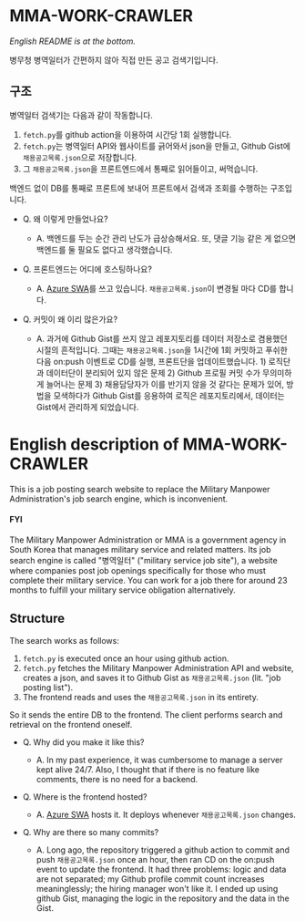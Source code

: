 # MMA-WORK-CRAWLER

_English README is at the bottom._

병무청 병역일터가 간편하지 않아 직접 만든 공고 검색기입니다.

## 구조

병역일터 검색기는 다음과 같이 작동합니다.

1. `fetch.py`를 github action을 이용하여 시간당 1회 실행합니다.
1. `fetch.py`는 병역일터 API와 웹사이트를 긁어와서 json을 만들고, Github Gist에 `채용공고목록.json`으로 저장합니다.
1. 그 `채용공고목록.json`을 프론트엔드에서 통째로 읽어들이고, 써먹습니다.

백엔드 없이 DB를 통째로 프론트에 보내어 프론트에서 검색과 조회를 수행하는 구조입니다.

- Q. 왜 이렇게 만들었나요?
  - A. 백엔드를 두는 순간 관리 난도가 급상승해서요. 또, 댓글 기능 같은 게 없으면 백엔드를 둘 필요도 없다고 생각했습니다.

- Q. 프론트엔드는 어디에 호스팅하나요?
    - A. [Azure SWA](https://azure.microsoft.com/en-us/products/app-service/static)를 쓰고 있습니다. `채용공고목록.json`이 변경될 마다 CD를 합니다.

- Q. 커밋이 왜 이리 많은가요?
    - A. 과거에 Github Gist를 쓰지 않고 레포지토리를 데이터 저장소로 겸용했던 시절의 흔적입니다. 그때는 `채용공고목록.json`을 1시간에 1회 커밋하고 푸쉬한 다음 on:push 이벤트로 CD를 실행, 프론트단을 업데이트했습니다. 1) 로직단과 데이터단이 분리되어 있지 않은 문제 2) Github 프로필 커밋 수가 무의미하게 늘어나는 문제 3) 채용담당자가 이를 반기지 않을 것 같다는 문제가 있어, 방법을 모색하다가 Github Gist를 응용하여 로직은 레포지토리에서, 데이터는 Gist에서 관리하게 되었습니다.

# English description of MMA-WORK-CRAWLER

This is a job posting search website to replace the Military Manpower Administration's job search engine, which is inconvenient.

#### FYI
The Military Manpower Administration or MMA is a government agency in South Korea that manages military service and related matters. Its job search engine is called "병역일터" ("military service job site"), a website where companies post job openings specifically for those who must complete their military service. You can work for a job there for around 23 months to fulfill your military service obligation alternatively.

## Structure

The search works as follows:

1. `fetch.py` is executed once an hour using github action.
1. `fetch.py` fetches the Military Manpower Administration API and website, creates a json, and saves it to Github Gist as `채용공고목록.json` (lit. "job posting list").
1. The frontend reads and uses the `채용공고목록.json` in its entirety.

So it sends the entire DB to the frontend. The client performs search and retrieval on the frontend oneself.

- Q. Why did you make it like this?
  - A. In my past experience, it was cumbersome to manage a server kept alive 24/7. Also, I thought that if there is no feature like comments, there is no need for a backend.

- Q. Where is the frontend hosted?
    - A. [Azure SWA](https://azure.microsoft.com/en-us/products/app-service/static) hosts it. It deploys whenever `채용공고목록.json` changes.

- Q. Why are there so many commits?
    - A. Long ago, the repository triggered a github action to commit and push `채용공고목록.json` once an hour, then ran CD on the on:push event to update the frontend. It had three problems: logic and data are not separated; my Github profile commit count increases meaninglessly; the hiring manager won't like it. I ended up using github Gist, managing the logic in the repository and the data in the Gist.